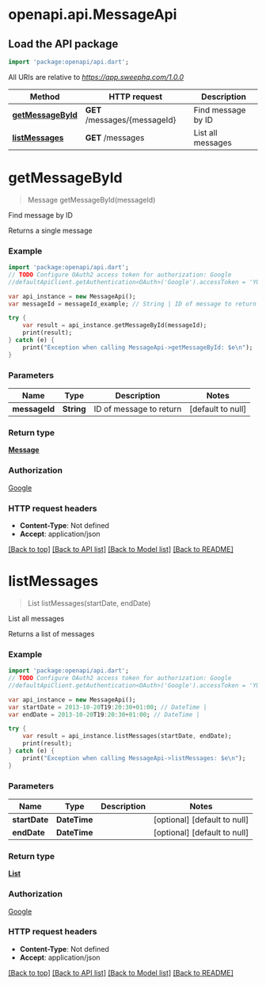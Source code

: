 # openapi.api.MessageApi

## Load the API package
```dart
import 'package:openapi/api.dart';
```

All URIs are relative to *https://app.sweephq.com/1.0.0*

Method | HTTP request | Description
------------- | ------------- | -------------
[**getMessageById**](MessageApi.md#getMessageById) | **GET** /messages/{messageId} | Find message by ID
[**listMessages**](MessageApi.md#listMessages) | **GET** /messages | List all messages


# **getMessageById**
> Message getMessageById(messageId)

Find message by ID

Returns a single message

### Example 
```dart
import 'package:openapi/api.dart';
// TODO Configure OAuth2 access token for authorization: Google
//defaultApiClient.getAuthentication<OAuth>('Google').accessToken = 'YOUR_ACCESS_TOKEN';

var api_instance = new MessageApi();
var messageId = messageId_example; // String | ID of message to return

try { 
    var result = api_instance.getMessageById(messageId);
    print(result);
} catch (e) {
    print("Exception when calling MessageApi->getMessageById: $e\n");
}
```

### Parameters

Name | Type | Description  | Notes
------------- | ------------- | ------------- | -------------
 **messageId** | **String**| ID of message to return | [default to null]

### Return type

[**Message**](Message.md)

### Authorization

[Google](../README.md#Google)

### HTTP request headers

 - **Content-Type**: Not defined
 - **Accept**: application/json

[[Back to top]](#) [[Back to API list]](../README.md#documentation-for-api-endpoints) [[Back to Model list]](../README.md#documentation-for-models) [[Back to README]](../README.md)

# **listMessages**
> List<Message> listMessages(startDate, endDate)

List all messages

Returns a list of messages

### Example 
```dart
import 'package:openapi/api.dart';
// TODO Configure OAuth2 access token for authorization: Google
//defaultApiClient.getAuthentication<OAuth>('Google').accessToken = 'YOUR_ACCESS_TOKEN';

var api_instance = new MessageApi();
var startDate = 2013-10-20T19:20:30+01:00; // DateTime | 
var endDate = 2013-10-20T19:20:30+01:00; // DateTime | 

try { 
    var result = api_instance.listMessages(startDate, endDate);
    print(result);
} catch (e) {
    print("Exception when calling MessageApi->listMessages: $e\n");
}
```

### Parameters

Name | Type | Description  | Notes
------------- | ------------- | ------------- | -------------
 **startDate** | **DateTime**|  | [optional] [default to null]
 **endDate** | **DateTime**|  | [optional] [default to null]

### Return type

[**List<Message>**](Message.md)

### Authorization

[Google](../README.md#Google)

### HTTP request headers

 - **Content-Type**: Not defined
 - **Accept**: application/json

[[Back to top]](#) [[Back to API list]](../README.md#documentation-for-api-endpoints) [[Back to Model list]](../README.md#documentation-for-models) [[Back to README]](../README.md)

